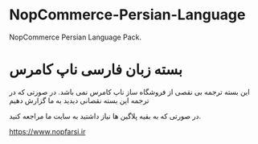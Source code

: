 # NopCommerce-Persian-Language 
NopCommerce Persian Language Pack.

# بسته زبان فارسی ناپ کامرس
این بسته ترجمه بی نقصی از فروشگاه ساز ناپ کامرس نمی باشد. در صورتی که در ترجمه این بسته نقصانی دیدید به ما گزارش دهیم

در صورتی که به بقیه پلاگین ها نیاز داشتید به سایت ما مراجعه کنید.

https://www.nopfarsi.ir
